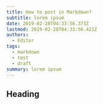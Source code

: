 ```yaml
---
title: How to post in Markdown?
subtitle: lorem ipsum
date: 2019-02-28T04:33:56.373Z
lastmod: 2019-02-28T04:33:56.421Z
authors:
  - Editor
tags:
  - markdown
  - test
  - draft
summary: lorem ipsum
---
```

## Heading

